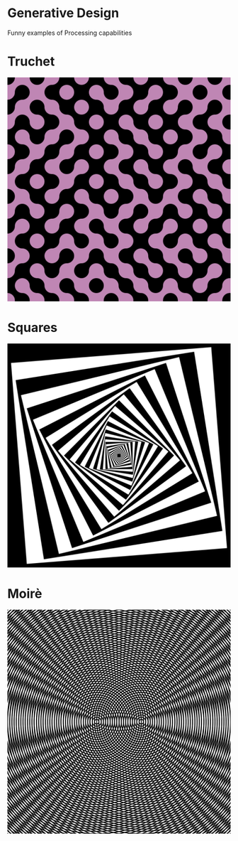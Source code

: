 # Generative Design

Funny examples of Processing capabilities

# Truchet

![Truchet](truchet/truchet.png)


# Squares

![Squares](squares/squares.png)


# Moirè

![Moirè](moire/moire.png)

